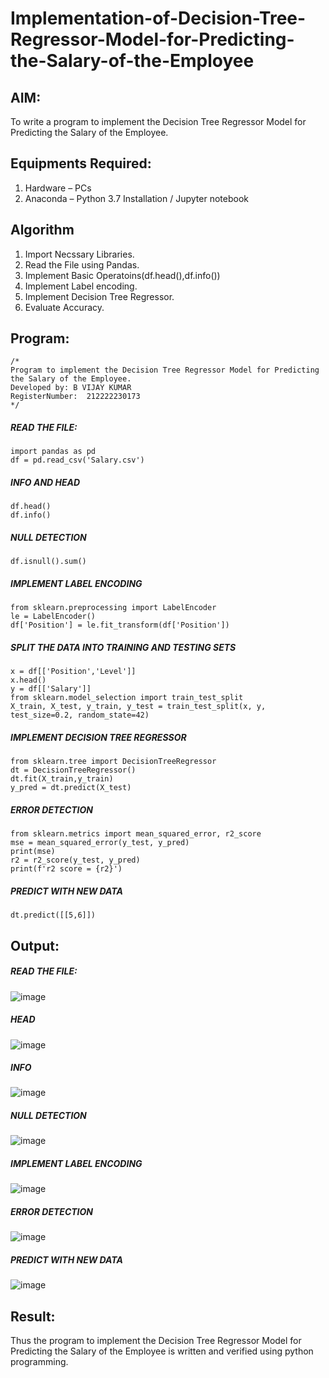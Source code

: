 # Implementation-of-Decision-Tree-Regressor-Model-for-Predicting-the-Salary-of-the-Employee

## AIM:
To write a program to implement the Decision Tree Regressor Model for Predicting the Salary of the Employee.

## Equipments Required:
1. Hardware – PCs
2. Anaconda – Python 3.7 Installation / Jupyter notebook

## Algorithm
1. Import Necssary Libraries.
2. Read the File using Pandas.
3. Implement Basic Operatoins(df.head(),df.info())
4. Implement Label encoding.
5. Implement Decision Tree Regressor.
6. Evaluate Accuracy.
## Program:
```
/*
Program to implement the Decision Tree Regressor Model for Predicting the Salary of the Employee.
Developed by: B VIJAY KUMAR
RegisterNumber:  212222230173
*/
```
##### READ THE FILE:
```
import pandas as pd
df = pd.read_csv('Salary.csv')
```
##### INFO AND HEAD
```
df.head()
df.info()
```
##### NULL DETECTION
```
df.isnull().sum()
```
##### IMPLEMENT LABEL ENCODING
```
from sklearn.preprocessing import LabelEncoder
le = LabelEncoder()
df['Position'] = le.fit_transform(df['Position'])
```
##### SPLIT THE DATA INTO TRAINING AND TESTING SETS
```
x = df[['Position','Level']]
x.head()
y = df[['Salary']]
from sklearn.model_selection import train_test_split
X_train, X_test, y_train, y_test = train_test_split(x, y, test_size=0.2, random_state=42)
```
##### IMPLEMENT DECISION TREE REGRESSOR
```
from sklearn.tree import DecisionTreeRegressor
dt = DecisionTreeRegressor()
dt.fit(X_train,y_train)
y_pred = dt.predict(X_test)
```
##### ERROR DETECTION
```
from sklearn.metrics import mean_squared_error, r2_score
mse = mean_squared_error(y_test, y_pred)
print(mse)
r2 = r2_score(y_test, y_pred)
print(f'r2 score = {r2}')
```
##### PREDICT WITH NEW DATA
```
dt.predict([[5,6]])
```
##### 
## Output:
##### READ THE FILE:
![image](https://github.com/VIJAYKUMAR22007124/Implementation-of-Decision-Tree-Regressor-Model-for-Predicting-the-Salary-of-the-Employee/assets/119657657/90d9b3d4-e77a-4b22-b8e6-107ab51ea5d3)


##### HEAD 

![image](https://github.com/VIJAYKUMAR22007124/Implementation-of-Decision-Tree-Regressor-Model-for-Predicting-the-Salary-of-the-Employee/assets/119657657/7edd9576-4e4d-4b46-a2dd-c5d5ca9c9cf4)


##### INFO
![image](https://github.com/VIJAYKUMAR22007124/Implementation-of-Decision-Tree-Regressor-Model-for-Predicting-the-Salary-of-the-Employee/assets/119657657/bc4f1d27-3c9d-4271-bc14-a765c997da1c)

##### NULL DETECTION
![image](https://github.com/VIJAYKUMAR22007124/Implementation-of-Decision-Tree-Regressor-Model-for-Predicting-the-Salary-of-the-Employee/assets/119657657/62a26173-d57f-4687-a2f8-9486298522ed)

##### IMPLEMENT LABEL ENCODING
![image](https://github.com/VIJAYKUMAR22007124/Implementation-of-Decision-Tree-Regressor-Model-for-Predicting-the-Salary-of-the-Employee/assets/119657657/98904c2c-d949-4f37-938c-36469269a613)

##### ERROR DETECTION
![image](https://github.com/VIJAYKUMAR22007124/Implementation-of-Decision-Tree-Regressor-Model-for-Predicting-the-Salary-of-the-Employee/assets/119657657/881b5dff-86c0-4e04-ae20-50302d67b6f2)

##### PREDICT WITH NEW DATA

![image](https://github.com/VIJAYKUMAR22007124/Implementation-of-Decision-Tree-Regressor-Model-for-Predicting-the-Salary-of-the-Employee/assets/119657657/e9f3f14c-4d68-4ac6-bdad-ab8d89e2da92)


## Result:
Thus the program to implement the Decision Tree Regressor Model for Predicting the Salary of the Employee is written and verified using python programming.
